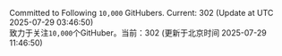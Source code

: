 Committed to Following `10,000` GitHubers. Current: <!-- FOLLOWING_COUNT -->302<!-- FOLLOWING_COUNT --> (Update at UTC <!-- LAST_UPDATED -->2025-07-29 03:46:50<!-- LAST_UPDATED -->)<br>
致力于关注`10,000`个GitHuber。当前：<!-- FOLLOWING_COUNT -->302<!-- FOLLOWING_COUNT --> (更新于北京时间 <!-- LAST_UPDATED_CST -->2025-07-29 11:46:50<!-- LAST_UPDATED_CST -->)
